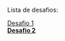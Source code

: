 Lista de desafios:

[Desafio 1](Desafios/desafio_1/desafio_1.md)\
**[Desafio 2](Desafios/desafio_2/desafio_2.md)**